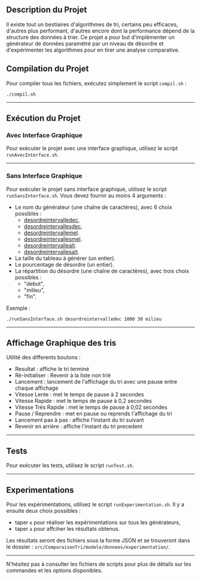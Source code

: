 ## Description du Projet
Il existe tout un bestiaires d'algorithmes de tri, certains peu efficaces, d'autres plus performant, d'autres encore dont la performance dépend de la structure des données à trier. Ce projet a pour but d'implémenter un générateur de données paramétré par un niveau de désordre et d'expérimenter les algorithmes pour en tirer une analyse comparative.
 
## Compilation du Projet

Pour compiler tous les fichiers, exécutez simplement le script `compil.sh` :

```
./compil.sh
```

---

## Exécution du Projet

### Avec Interface Graphique

Pour exécuter le projet avec une interface graphique, utilisez le script `runAvecInterface.sh`.

---

### Sans Interface Graphique

Pour exécuter le projet sans interface graphique, utilisez le script `runSansInterface.sh`. Vous devez fournir au moins 4 arguments :

- Le nom du générateur (une chaîne de caractères), avec 6 choix possibles :
    - [desordreintervalledec](docs/api/ComparaisonTri/modele/generateur/intervalle/generateurDecroissant/GenerateurDesordreIntervalleDec.html),
    - [desordreintervallesdec](docs/api/ComparaisonTri/modele/generateur/intervalles/generateurDecroissant/GenerateurDesordreIntervallesDec.html),
    - [desordreintervallemel](docs/api/ComparaisonTri/modele/generateur/intervalle/generateurMelange/GenerateurDesordreIntervalleMel.html).
    - [desordreintervallesmel](docs/api/ComparaisonTri/modele/generateur/intervalles/generateurMelange/GenerateurDesordreIntervallesMel.html).
    - [desordreintervallealt](docs/api/ComparaisonTri/modele/generateur/intervalle/generateurAlterne/GenerateurDesordreIntervalleAlt.html).
    - [desordreintervallesalt](docs/api/ComparaisonTri/modele/generateur/intervalles/generateurAlterne/GenerateurDesordreIntervalleAlt.html).
- La taille du tableau à générer (un entier).
- Le pourcentage de désordre (un entier).
- La répartition du désordre (une chaîne de caractères), avec trois choix possibles :
    - "debut",
    - "milieu",
    - "fin".

Exemple :

```
./runSansInterface.sh desordreintervalledec 1000 30 milieu
```

---

## Affichage Graphique des tris

Utilité des differents boutons : 

- Resultat : affiche le tri terminé
- Ré-initialiser : Revenir à la liste non trié
- Lancement : lancement de l'affichage du tri avec une pause entre chaque affichage
- Vitesse Lente : met le temps de pause à 2 secondes
- Vitesse Rapide : met le temps de pause à 0,2 secondes
- Vitesse Très Rapide : met le temps de pause à 0,02 secondes
- Pause / Reprendre : met en pause ou reprends l'affichage du tri
- Lancement pas à pas : affiche l'instant du tri suivant
- Revenir en arrière : affiche l'instant du tri precedent
    
---

## Tests

Pour exécuter les tests, utilisez le script `runTest.sh`.

---

## Experimentations

Pour les expérimentations, utilisez le script `runExperimentation.sh`.
Il y a ensuite deux choix possibles :

- taper `e` pour réaliser les expérimentations sur tous les générateurs,
- taper `a` pour affciher les résultats obtenus.

Les résultats seront des fichiers sous la forme JSON et se trouveront dans le dossier : `src/ComparaisonTri/modele/donnees/experimentation/`.

---

N'hésitez pas à consulter les fichiers de scripts pour plus de détails sur les commandes et les options disponibles.
